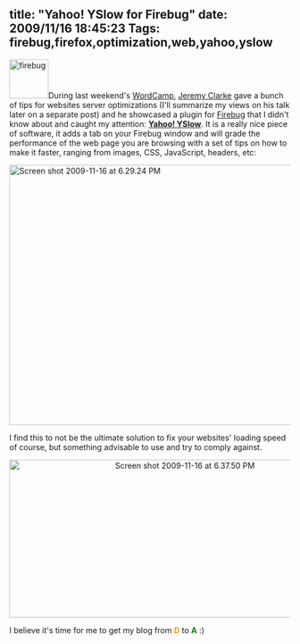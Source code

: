 title: "Yahoo! YSlow for Firebug"
date: 2009/11/16 18:45:23
Tags: firebug,firefox,optimization,web,yahoo,yslow
---
<img class="alignright size-full wp-image-1020" title="firebug" src="http://damog.net/old/stereonaut/2009/11/firebug.jpg" alt="firebug" width="70" height="70" />During last weekend's <a href="http://2009.newyork.wordcamp.org/">WordCamp</a>, <a href="http://simianuprising.com/">Jeremy Clarke</a> gave a bunch of tips for websites server optimizations (I'll summarize my views on his talk later on a separate post) and he showcased a plugin for <a href="http://getfirebug.com/">Firebug</a> that I didn't know about and caught my attention: <strong><a href="http://developer.yahoo.com/yslow/">Yahoo! YSlow</a></strong>. It is a really nice piece of software, it adds a tab on your Firebug window and will grade the performance of the web page you are browsing with a set of tips on how to make it faster, ranging from images, CSS, JavaScript, headers, etc:
<p style="text-align: left;"><a rel="attachment wp-att-1018" href="http://stereonaut.net/yahoo-yslow-for-firebug/screen-shot-2009-11-16-at-6-29-24-pm/"><img class="aligncenter size-full wp-image-1018" title="Screen shot 2009-11-16 at 6.29.24 PM" src="http://damog.net/old/stereonaut/2009/11/Screen-shot-2009-11-16-at-6.29.24-PM.png" alt="Screen shot 2009-11-16 at 6.29.24 PM" width="580" height="466" /></a></p>
<p style="text-align: left;">I find this to not be the ultimate solution to fix your websites' loading speed of course, but something advisable to use and try to comply against.</p>
<p style="text-align: center;"><img class="aligncenter size-full wp-image-1019" title="Screen shot 2009-11-16 at 6.37.50 PM" src="http://damog.net/old/stereonaut/2009/11/Screen-shot-2009-11-16-at-6.37.50-PM.png" alt="Screen shot 2009-11-16 at 6.37.50 PM" width="613" height="283" /></p>
<p style="text-align: left;">I believe it's time for me to get my blog from <span style="color: #ff9900;"><strong>D</strong></span> to <span style="color: #008000;"><strong>A</strong></span> :)</p>